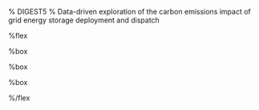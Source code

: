 % DIGEST5
% Data-driven exploration of the carbon emissions impact of grid energy storage deployment and dispatch

%flex

[](News)%box

[](Research)%box

[](People)%box

%/flex
